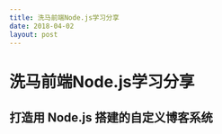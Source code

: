 ```yaml
---
title: 洗马前端Node.js学习分享
date: 2018-04-02
layout: post
---
```


# 洗马前端Node.js学习分享

## 打造用 Node.js 搭建的自定义博客系统
